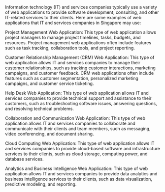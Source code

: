 Information technology (IT) and services companies typically use a variety of web applications to provide software development, consulting, and other IT-related services to their clients. Here are some examples of web applications that IT and services companies in Singapore may use:

Project Management Web Application:
This type of web application allows project managers to manage project timelines, tasks, budgets, and resources. Project management web applications often include features such as task tracking, collaboration tools, and project reporting.

Customer Relationship Management (CRM) Web Application:
This type of web application allows IT and services companies to manage their customer relationships, such as tracking customer interactions, marketing campaigns, and customer feedback. CRM web applications often include features such as customer segmentation, personalized marketing campaigns, and customer service ticketing.

Help Desk Web Application:
This type of web application allows IT and services companies to provide technical support and assistance to their customers, such as troubleshooting software issues, answering questions, and resolving technical problems.

Collaboration and Communication Web Application:
This type of web application allows IT and services companies to collaborate and communicate with their clients and team members, such as messaging, video conferencing, and document sharing.

Cloud Computing Web Application:
This type of web application allows IT and services companies to provide cloud-based software and infrastructure services to their clients, such as cloud storage, computing power, and database services.

Analytics and Business Intelligence Web Application:
This type of web application allows IT and services companies to provide data analytics and business intelligence services to their clients, such as data visualization, predictive modeling, and reporting.